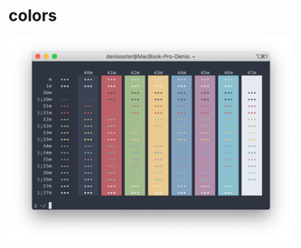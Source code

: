 # colors

![colors](https://github.com/denisoster/colors/raw/master/%D0%A1%D0%BD%D0%B8%D0%BC%D0%BE%D0%BA%20%D1%8D%D0%BA%D1%80%D0%B0%D0%BD%D0%B0%202019-12-11%20%D0%B2%2013.07.21.png)
